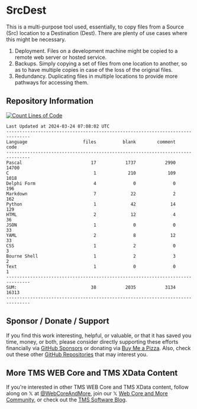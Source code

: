 # SrcDest
This is a multi-purpose tool used, essentially, to copy files from a Source (Src) location to a Destination (Dest). There are plenty of use cases where this might be necessary.

1. Deployment. Files on a development machine might be copied to a remote web server or hosted service.
2. Backups.  Simply copying a set of files from one location to another, so as to have multiple copies in case of the loss of the original files.
3. Redundancy. Duplicating files in multiple locations to provide more pathways for accessing them.

## Repository Information
[![Count Lines of Code](https://github.com/500Foods/SrcDest/actions/workflows/main.yml/badge.svg)](https://github.com/500Foods/SrcDest/actions/workflows/main.yml)
<!--CLOC-START -->
```
Last Updated at 2024-03-24 07:08:02 UTC
-------------------------------------------------------------------------------
Language                     files          blank        comment           code
-------------------------------------------------------------------------------
Pascal                          17           1737           2990          14700
C                                1            210            109           1018
Delphi Form                      4              0              0            196
Markdown                         7             22              2            162
Python                           1             42             14            129
HTML                             2             12              4             36
JSON                             1              0              0             33
YAML                             2              8             12             33
CSS                              1              2              0              3
Bourne Shell                     1              2              3              2
Text                             1              0              0              1
-------------------------------------------------------------------------------
SUM:                            38           2035           3134          16313
-------------------------------------------------------------------------------
```
<!--CLOC-END-->

## Sponsor / Donate / Support
If you find this work interesting, helpful, or valuable, or that it has saved you time, money, or both, please consider directly supporting these efforts financially via [GitHub Sponsors](https://github.com/sponsors/500Foods) or donating via [Buy Me a Pizza](https://www.buymeacoffee.com/andrewsimard500). Also, check out these other [GitHub Repositories](https://github.com/500Foods?tab=repositories&q=&sort=stargazers) that may interest you.

## More TMS WEB Core and TMS XData Content
If you're interested in other TMS WEB Core and TMS XData content, follow along on 𝕏 at [@WebCoreAndMore](https://x.com/WebCoreAndMore), join our 𝕏 [Web Core and More Community](https://twitter.com/i/communities/1683267402384183296), or check out the [TMS Software Blog](https://www.tmssoftware.com/site/blog.asp).
